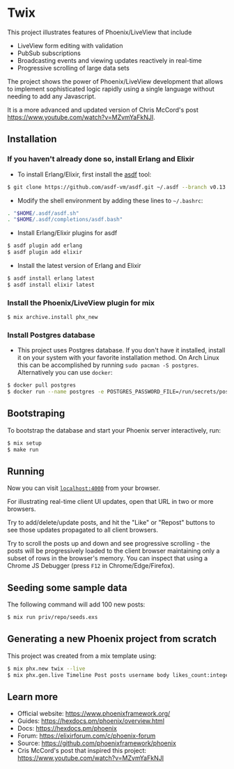 # Twix

This project illustrates features of Phoenix/LiveView that include

  * LiveView form editing with validation
  * PubSub subscriptions
  * Broadcasting events and viewing updates reactively in real-time
  * Progressive scrolling of large data sets

The project shows the power of Phoenix/LiveView development that allows
to implement sophisticated logic rapidly using a single language without
needing to add any Javascript.

It is a more advanced and updated version of Chris McCord's post
https://www.youtube.com/watch?v=MZvmYaFkNJI.

## Installation

### If you haven't already done so, install Erlang and Elixir

- To install Erlang/Elixir, first install the [asdf](https://asdf-vm.com/guide/getting-started.html) tool:

```bash
$ git clone https://github.com/asdf-vm/asdf.git ~/.asdf --branch v0.13.1
```
- Modify the shell environment by adding these lines to `~/.bashrc`:
```bash
. "$HOME/.asdf/asdf.sh"
. "$HOME/.asdf/completions/asdf.bash"
```

- Install Erlang/Elixir plugins for asdf
```bash
$ asdf plugin add erlang
$ asdf plugin add elixir
```

- Install the latest version of Erlang and Elixir
```bash
$ asdf install erlang latest
$ asdf install elixir latest
```

### Install the Phoenix/LiveView plugin for mix

```bash
$ mix archive.install phx_new
```

### Install Postgres database

- This project uses Postgres database. If you don't have it installed,
  install it on your system with your favorite installation method. On Arch
  Linux this can be accomplished by running `sudo pacman -S postgres`.
  Alternatively you can use `docker`:
```bash
$ docker pull postgres
$ docker run --name postgres -e POSTGRES_PASSWORD_FILE=/run/secrets/postgres-passwd -d postgres
```

## Bootstraping

To bootstrap the database and start your Phoenix server interactively, run:

```bash
$ mix setup
$ make run
```

## Running

Now you can visit [`localhost:4000`](http://localhost:4000) from your browser.

For illustrating real-time client UI updates, open that URL in two or more
browsers.

Try to add/delete/update posts, and hit the "Like" or "Repost" buttons to see
those updates propagated to all client browsers.

Try to scroll the posts up and down and see progressive scrolling - the posts
will be progressively loaded to the client browser maintaining only a subset
of rows in the browser's memory.  You can inspect that using a Chrome JS
Debugger (press `F12` in Chrome/Edge/Firefox).

## Seeding some sample data

The following command will add 100 new posts:

```bash
$ mix run priv/repo/seeds.exs
```

## Generating a new Phoenix project from scratch

This project was created from a mix template using:

```bash
$ mix phx.new twix --live
$ mix phx.gen.live Timeline Post posts username body likes_count:integer repost_count:integer
```

## Learn more

  * Official website: https://www.phoenixframework.org/
  * Guides: https://hexdocs.pm/phoenix/overview.html
  * Docs: https://hexdocs.pm/phoenix
  * Forum: https://elixirforum.com/c/phoenix-forum
  * Source: https://github.com/phoenixframework/phoenix
  * Cris McCord's post that inspired this project:
    https://www.youtube.com/watch?v=MZvmYaFkNJI
